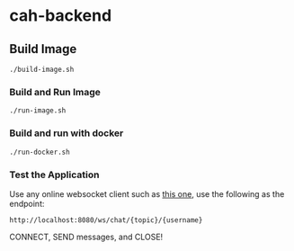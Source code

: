 # cah-backend

## Build Image
```
./build-image.sh
```

### Build and Run Image
```
./run-image.sh
```

### Build and run with docker
```
./run-docker.sh
```

### Test the Application
Use any online websocket client such as [this one](https://output.jsbin.com/fatenun), use the following as the endpoint:
```
http://localhost:8080/ws/chat/{topic}/{username}
```
CONNECT, SEND messages, and CLOSE!

